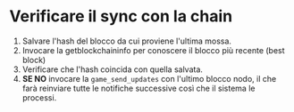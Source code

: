 Verificare il sync con la chain
===

 1. Salvare l'hash del blocco da cui proviene l'ultima mossa.
 2. Invocare la getblockchaininfo per conoscere il blocco più recente (best block)
 3. Verificare che l'hash coincida con quella salvata.
 4. **SE NO** invocare la `game_send_updates` con l'ultimo blocco nodo, il che farà reinviare tutte le notifiche successive così che il sistema le processi.
